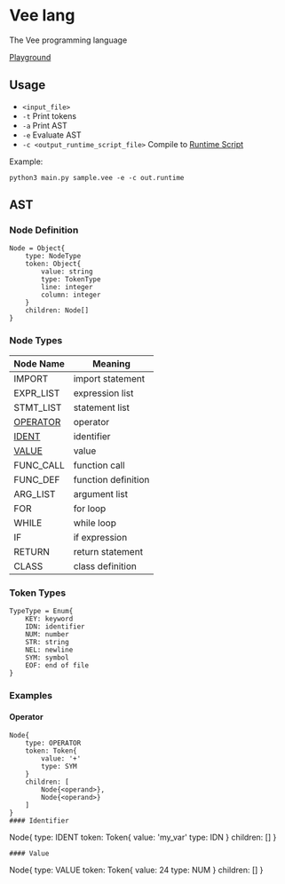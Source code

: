 # Vee lang
The Vee programming language

[Playground](https://siwei.dev/test/vee/)

## Usage
- `<input_file>`
- `-t` Print tokens
- `-a` Print AST
- `-e` Evaluate AST
- `-c <output_runtime_script_file>` Compile to [Runtime Script](https://github.com/yjlo123/runtime-script)

Example:
```
python3 main.py sample.vee -e -c out.runtime
```

## AST

### Node Definition
```
Node = Object{
    type: NodeType
    token: Object{
        value: string
        type: TokenType
        line: integer
        column: integer
    }
    children: Node[]
}
```

### Node Types

| Node Name | Meaning |
| -------- | ------- |
|IMPORT | import statement |
|EXPR_LIST | expression list |
|STMT_LIST | statement list |
|[OPERATOR](#operator) | operator |
|[IDENT](#identifier) | identifier |
|[VALUE](#value) | value |
|FUNC_CALL | function call |
|FUNC_DEF | function definition  |
|ARG_LIST | argument list |
|FOR | for loop |
|WHILE | while loop |
|IF | if expression |
|RETURN | return statement |
|CLASS | class definition |


### Token Types
```
TypeType = Enum{
    KEY: keyword
    IDN: identifier
    NUM: number
    STR: string
    NEL: newline
    SYM: symbol
    EOF: end of file
}
```

### Examples
#### Operator
```
Node{
    type: OPERATOR
    token: Token{
        value: '+'
        type: SYM
    }
    children: [
        Node{<operand>},
        Node{<operand>}
    ]
}
#### Identifier
```
Node{
    type: IDENT
    token: Token{
        value: 'my_var'
        type: IDN
    }
    children: []
}
```
#### Value
```
Node{
    type: VALUE
    token: Token{
        value: 24
        type: NUM
    }
    children: []
}
```

```
